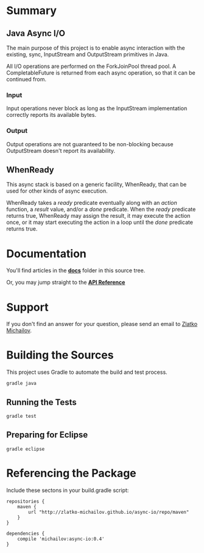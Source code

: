 # Summary
## Java Async I/O
The main purpose of this project is to enable async interaction with the existing, sync, InputStream and OutputStream primitives in Java.

All I/O operations are performed on the ForkJoinPool thread pool. 
A CompletableFuture is returned from each async operation, so that it can be continued from.

### Input
Input operations never block as long as the InputStream implementation correctly reports its available bytes. 

### Output
Output operations are not guaranteed to be non-blocking because OutputStream doesn't report its availability.

## WhenReady
This async stack is based on a generic facility, WhenReady, that can be used for other kinds of async execution.

WhenReady takes a *ready* predicate eventually along with an *action* function, a *result* value, and/or a *done* predicate.
When the *ready* predicate returns true, WhenReady may assign the result, it may execute the action once, or it may start executing 
the action in a loop until the *done* predicate returns true.


# Documentation
You'll find articles in the **[docs](docs)** folder in this source tree.

Or, you may jump straight to the **[API Reference](http://zlatko-michailov.github.io/async-io/docs/javadoc/)**


# Support
If you don't find an answer for your question, please send an email to [Zlatko Michailov](mailto:zlatko+asyncio@michailov.org).
 

# Building the Sources
This project uses Gradle to automate the build and test process.

    gradle java
    
## Running the Tests
    gradle test

## Preparing for Eclipse
    gradle eclipse

    
# Referencing the Package   
Include these sectons in your build.gradle script:
    
    repositories {
        maven {
            url "http://zlatko-michailov.github.io/async-io/repo/maven"
        }
    }

    dependencies {
        compile 'michailov:async-io:0.4'
    }
    

